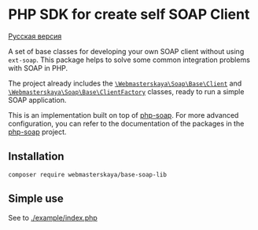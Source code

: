# PHP SDK for create self SOAP Client

[Русская версия](./README.md)

A set of base classes for developing your own SOAP client without using `ext-soap`. 
This package helps to solve some common integration problems with SOAP in PHP.

The project already includes the [`\Webmasterskaya\Soap\Base\Client`](src/Client.php) and [`\Webmasterskaya\Soap\Base\ClientFactory`](src/ClientFactory.php) classes, ready to run a simple SOAP application.

This is an implementation built on top of [php-soap](https://github.com/php-soap).
For more advanced configuration, you can refer to the documentation of the packages in the [php-soap](https://github.com/php-soap) project.

## Installation

```shell
composer require webmasterskaya/base-soap-lib
```

## Simple use

See to [./example/index.php](./example/index.php)